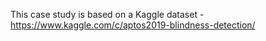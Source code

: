 This case study is based on a Kaggle dataset - https://www.kaggle.com/c/aptos2019-blindness-detection/


